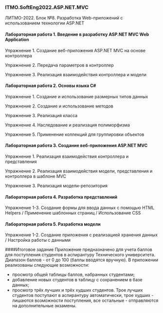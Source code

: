 ### ITMO.SoftEng2022.ASP.NET.MVC
ЛИТМО-2022. Блок №8. Разработка Web-приложений с использованием технологии ASP.NET
#### Лабораторная работа 1. Введение в разработку ASP.NET MVC Web Application 
Упражнение 1. Создание веб-приложения ASP.NET MVC на основе контроллера

Упражнение 2. Передача параметров в контроллер

Упражнение 3. Реализация взаимодействия контроллера и модели 
#### Лабораторная работа 2. Основы языка C# 
Упражнение 1. Создание и использование размерных типов данных

Упражнение 2. Создание и использование методов

Упражнение 3. Реализация класса

Упражнение 4. Наследование и реализация полиморфизма

Упражнение 5. Применение коллекций для группировки объектов
#### Лабораторная работа 3. Создание веб-приложения ASP.NET MVC 
Упражнение 1. Реализация взаимодействия контроллера и представления 

Упражнение 2. Реализация взаимодействия модели, представления и контроллера в шаблоне MVC 

Упражнение 3. Реализация модели-репозитория 
#### Лабораторная работа 4. Разработка представлений 
Упражнение 1-3. Создание формы для ввода данных с помощью HTML Helpers / Применение шаблонных страниц / Использование CSS 
#### Лабораторная работа 5. Разработка модели
Упражнение 1-2. Создание приложения с реализацией хранения данных / Настройка работы с данными

####Итоговое задание
Приложение предназначено для учета баллов для поступления студентов в аспирантуру Технического университета. Диапазон баллов - от 0 до 100 (баллы вводятся вручную).
В приложении реализованы следующие возможности:
- просмотр общей таблицы баллов, набранных студентами;
- добавление новых студентов в таблицу с сохранением в базе данных;
- просмотр трёх лучших и трёх худших студентов.
Трое лучших студентов поступают в аспирантуру автоматически, трое худших - лишаются возможности поступления, все остальные - отправляются на дополнительные экзамены.
